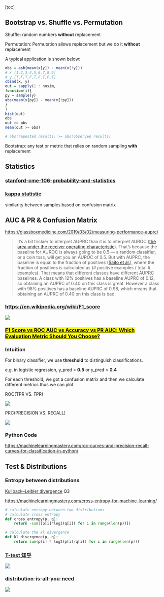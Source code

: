 [toc]



## Bootstrap vs. Shuffle vs. Permutation



Shuffle: random numbers **without** replacement

Permutation: Permutation allows replacement but we do it **without** replacement

A typical application is shown below:

```R
obs = asb(mean(x[y]) - mean(x[!y]))
# x [1,2,3,4,5,6,7,8,9]
# y [T,F,T,F,T,F,T,F,T]
cbind(x, y)
out = sapply(1 : nosim,
function(i){
py = sample(y)
abs(mean(x[py]) - mean(x[!py]))
}
)
hist(out)
obs
out >= obs
mean(out >= obs)

# abs(repeated results) >= abs(observed results)
```

Bootstrap: any test or metric that relies on random sampling **with** replacement





## Statistics

### [stanford-cme-106-probability-and-statistics](https://github.com/shervinea/stanford-cme-106-probability-and-statistics)



### [kappa statistic](http://sofasofa.io/forum_main_post.php?postid=1000321)

similarity between samples based on confusion matrix





## AUC & PR & Confusion Matrix



https://glassboxmedicine.com/2019/03/02/measuring-performance-auprc/

> It’s a bit trickier to interpret AUPRC than it is to interpret AUROC ([the area under the receiver operating characteristic](https://glassboxmedicine.com/2019/02/23/measuring-performance-auc-auroc/)). That’s because the baseline for AUROC is always going to be 0.5 — a random classifier, or a coin toss, will get you an AUROC of 0.5. But with AUPRC, the baseline is equal to the fraction of positives ([Saito et al.](https://journals.plos.org/plosone/article?id=10.1371/journal.pone.0118432)), where the fraction of positives is calculated as (# positive examples / total # examples). That means that different classes have different AUPRC baselines. A class with 12% positives has a baseline AUPRC of 0.12, so obtaining an AUPRC of 0.40 on this class is great. However a class with 98% positives has a baseline AUPRC of 0.98, which means that obtaining an AUPRC of 0.40 on this class is bad.



### https://en.wikipedia.org/wiki/F1_score

![](https://i.loli.net/2020/08/28/nUZ6DvgG7WMuFsO.png)



### [<mark>F1 Score vs ROC AUC vs Accuracy vs PR AUC: Which Evaluation Metric Should You Choose?</mark>](https://neptune.ai/blog/f1-score-accuracy-roc-auc-pr-auc)



### Intuition

For binary classifier, we use **threshold** to distinguish classifications.

e.g. in logistic regression, y_pred > **0.5**  or y_pred > **0.4**

For each threshold, we got a confusion matrix and then we calculate different metrics thus we can plot 

ROC(TPR VS. FPR)

![](https://i.loli.net/2020/08/28/5v8HcaZu7xzKPA6.png)

 PRC(PRECISION VS. RECALL)

![](https://i.loli.net/2020/08/28/p9oAmlrTgsZEuzv.png)



### Python Code



https://machinelearningmastery.com/roc-curves-and-precision-recall-curves-for-classification-in-python/





## Test & Distributions



### Entropy between distributions



[Kullback–Leibler divergence](https://github.com/LuchaoQi/HW_JHU/blob/master/machine%20learning_deep%20learning/hw1/DeepLearning_Fall2019_hw1.pdf) Q3

https://machinelearningmastery.com/cross-entropy-for-machine-learning/

```python
# calculate entropy between two distributions
# calculate cross entropy
def cross_entropy(p, q):
	return -sum([p[i]*log2(q[i]) for i in range(len(p))])

# calculate the kl divergence
def kl_divergence(p, q):
	return sum(p[i] * log2(p[i]/q[i]) for i in range(len(p)))
```



### [T-test 知乎](https://zhuanlan.zhihu.com/p/38243421)

![](https://pic1.zhimg.com/80/v2-67bec9e25f295b5d05659bd57722ae74_1440w.jpg)

### [distribution-is-all-you-need](https://github.com/graykode/distribution-is-all-you-need)

![](https://github.com/graykode/distribution-is-all-you-need/raw/master/overview.png)

